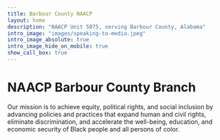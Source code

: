 ```yaml
---
title: Barbour County NAACP
layout: home
description: "NAACP Unit 5075, serving Barbour County, Alabama"
intro_image: "images/speaking-to-media.jpeg"
intro_image_absolute: true
intro_image_hide_on_mobile: true
show_call_box: true
---
```


# NAACP Barbour County Branch

Our mission is to achieve equity, political rights, and social inclusion by advancing policies and practices that expand human and civil rights, eliminate discrimination, and accelerate the well-being, education, and economic security of Black people and all persons of color.
